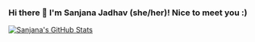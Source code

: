 ### Hi there 👋 I'm Sanjana Jadhav (she/her)! Nice to meet you :) 

[![Sanjana's GitHub Stats](https://github-readme-stats.vercel.app/api?username=sanjanajadhavv&show_icons=true&count_private=true&theme=cobalt)](https://github.com/anuraghazra/github-readme-stats)
